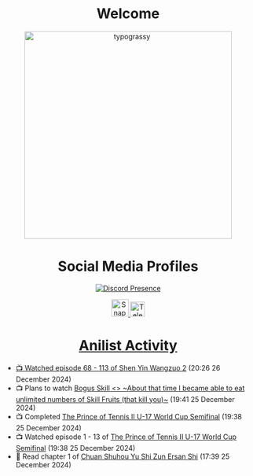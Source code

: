 <div align="center">

# Welcome
<a href="https://github.com/kawarimidoll/typograssy">
    <img alt="typograssy" src="https://typograssy.deno.dev/api?text=%E3%82%88%E3%81%86%E3%81%93%E3%81%9D%E3%81%BF%E3%81%AA%E3%81%95%E3%82%93%20-%20Sheby--&&l0=none&l1=82d9d0&l2=027353&l3=038c4c&l4=01402e&bg=none&frame=none&speed=100&comment=" width="421.99">
</a>

</div>

<div align="center">

# Social Media Profiles

[![Discord Presence](https://lanyard.cnrad.dev/api/612532963938271232)](https://discord.com/users/612532963938271232)


<a href="https://www.snapchat.com/add/a.sheby" title="Snapchat Profile">
    <img src="https://www.freepnglogos.com/uploads/snapchat-logo-png-0.png" width="35" alt="Snapchat Logo" />


<a href="https://t.me/ASheby" title="Telegram Profile">
    <img src="https://www.freepnglogos.com/uploads/telegram-logo-png-0.png" width="30" alt="Telegram Logo" />


</div>

<div align="center">

# Anilist Activity

</div>

<!-- ANILIST_ACTIVITY:start -->

-   📺 Watched episode 68 - 113 of [Shen Yin Wangzuo 2](https://anilist.co/anime/153499) (20:26 26 December 2024)
-   📺 Plans to watch [Bogus Skill <<Fruitmaster>> ~About that time I became able to eat unlimited numbers of Skill Fruits (that kill you)~](https://anilist.co/anime/178100) (19:41 25 December 2024)
-   📺 Completed [The Prince of Tennis II U-17 World Cup Semifinal](https://anilist.co/anime/165810) (19:38 25 December 2024)
-   📺 Watched episode 1 - 13 of [The Prince of Tennis II U-17 World Cup Semifinal](https://anilist.co/anime/165810) (19:38 25 December 2024)
-   📖 Read chapter 1 of [Chuan Shuhou Yu Shi Zun Ersan Shi](https://anilist.co/manga/182428) (17:39 25 December 2024)

<!-- ANILIST_ACTIVITY:end -->
